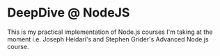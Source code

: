 # DeepDive @ NodeJS

This is my practical implementation of Node.js courses I'm taking at the moment i.e. Joseph Heidari's and Stephen Grider's Advanced Node.js course.
